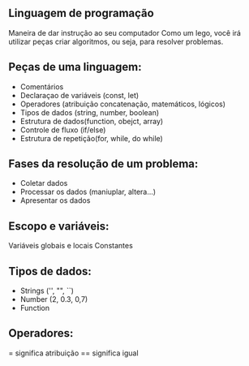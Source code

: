  ## Linguagem de programação

 Maneira de dar instrução ao seu computador
 Como um lego, você irá utilizar peças criar algoritmos, ou seja, para resolver problemas.

 ## Peças de uma linguagem:

- Comentários
- Declaraçao de variáveis (const, let)
- Operadores (atribuição concatenação, matemáticos, lógicos)
- Tipos de dados (string, number, boolean)
- Estrutura de dados(function, obejct, array)
- Controle de fluxo (if/else)
- Estrutura de repetição(for, while, do while)

## Fases da resolução de um problema:

- Coletar dados
- Processar os dados (maniuplar, altera...)
- Apresentar os dados


## Escopo e variáveis:

Variáveis globais  e locais
Constantes

## Tipos de dados:

- Strings ('', "", ``)
- Number (2, 0.3, 0,7)
- Function

## Operadores:

= significa atribuição
== significa igual
